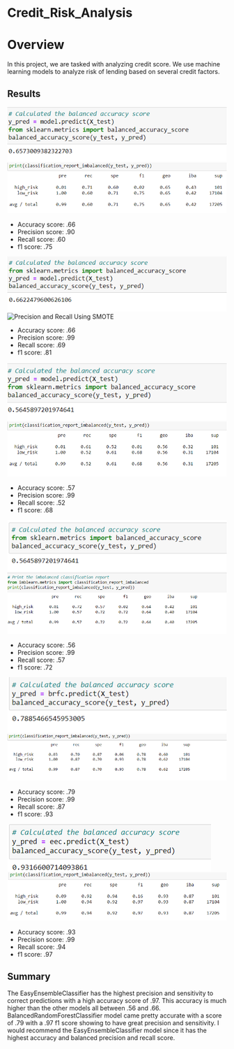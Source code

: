 # Credit_Risk_Analysis
# Overview 
In this project, we are tasked with analyzing credit score. We use machine learning models to analyze risk of lending based on several credit factors.
## Results
![Accuracy Score Using Oversampling](images/oversample_ac.png)
<br>
![Precision and Recall Using Oversampling](images/oversample_score.png)
<br>
-	Accuracy score: .66  <br>
-	Precision  score: .90  <br>
-	Recall score: .60 <br>
-	f1 score: .75 <br>

![Accuracy Score Using SMOTE](images/smote_ac.png)
<br>
![Precision and Recall Using SMOTE](images/score_score.png)
<br>
-	Accuracy score: .66 <br>
-	Precision  score: .99 <br>
-	Recall score: .69 <br>
-	f1 score: .81 <br>

![Accuracy Score Using Undersampling](images/undersample_ac.png)
<br>
![Precision and Recall Using Undersampling](images/undersample_score.png)
<br>
-	Accuracy score: .57 <br>
-	Precision  score: .99 <br>
-	Recall score: .52 <br>
-	f1 score: .68 <br>

![Accuracy Score Using SMOTEENN](images/combine_ac.png)
<br>
![Precision and Recall Using SMOTEENN](images/combine_score.png)
-	Accuracy score: .56 <br>
-	Precision  score: .99 <br>
-	Recall score: .57 <br>
-	f1 score: .72 <br>

![Accuracy Score Using BalancedRandomForestClassifier](images/brfc_acc.png)
<br>
![Precision and Recall Using BalancedRandomForestClassifier](images/brfc_score.png)
<br>
-	Accuracy score: .79 <br>
-	Precision  score: .99 <br>
-	Recall score: .87 <br>
-	f1 score: .93 <br>

![Accuracy Score Using EasyEnsembleClassifier](images/ecc_acc.png)
![Precision and Recall Using EasyEnsembleClassifier](images/ecc_score.png)
<br>
-	Accuracy score: .93 <br>
-	Precision  score: .99 <br>
-	Recall score: .94 <br>
-	f1 score: .97 <br>
## Summary <br>
The EasyEnsembleClassifier has the highest precision and sensitivity to correct predictions with a high accuracy score of .97. This accuracy is much higher than the other models all between .56 and .66. BalancedRandomForestClassifier model came pretty accurate with a score of .79 with a .97 f1 score showing to have great precision and sensitivity. I would recommend the EasyEnsembleClassifier model since it has the highest accuracy and balanced precision and recall score.
